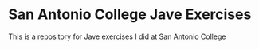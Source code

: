 # San Antonio College Jave Exercises
This is a repository for Jave exercises I did at San Antonio College